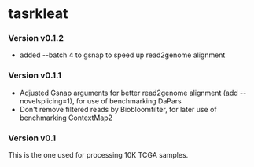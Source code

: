 # tasrkleat

### Version v0.1.2 ###

- added --batch 4 to gsnap to speed up read2genome alignment
	
### Version v0.1.1 ###

- Adjusted Gsnap arguments for better read2genome alignment (add --novelsplicing=1), for use of benchmarking DaPars
- Don't remove filtered reads by Biobloomfilter, for later use of benchmarking ContextMap2

### Version v0.1 ###

This is the one used for processing 10K TCGA samples.
